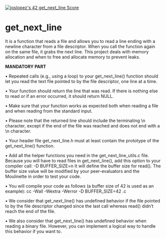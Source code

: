 <a href="https://github.com/JaeSeoKim/badge42"><img src="https://badge42.vercel.app/api/v2/cl4qxms4g001609l49j835g66/project/2574183" alt="joslopez's 42 get_next_line Score" /></a>
# get_next_line
<p>It is a function that reads a file and allows you to read a line ending with a newline character from a file descriptor. When you call the function again on the same file, it grabs the next line. This project deals with memory allocation and when to free and allocate memory to prevent leaks.<p/n>
<b>MANDATORY PART</b/n>
<p>• Repeated calls (e.g., using a loop) to your get_next_line() function should let you read the text file pointed to by the file descriptor, one line at a time.<p/>
<p>• Your function should return the line that was read. If there is nothing else to read or if an error occurred, it should return NULL.<p/>
<p>• Make sure that your function works as expected both when reading a file and when reading from the standard input.<p/>
<p>• Please note that the returned line should include the terminating \n character, except if the end of the file was reached and does not end with a \n character.<p/> 
<p>• Your header file get_next_line.h must at least contain the prototype of the get_next_line() function.<p/>
<p>• Add all the helper functions you need in the get_next_line_utils.c file. Because you will have to read files in get_next_line(), add this option to your compiler call: -D BUFFER_SIZE=n It will define the buffer size for read(). The buffer size value will be modified by your peer-evaluators and the Moulinette in order to test your code.<p/>
<p>• You will compile your code as follows (a buffer size of 42 is used as an example): cc -Wall -Wextra -Werror -D BUFFER_SIZE=42 .c <p/n>
<p>• We consider that get_next_line() has undefined behavior if the file pointed to by the file descriptor changed since the last call whereas read() didn’t reach the end of the file.<p/>
<p>• We also consider that get_next_line() has undefined behavior when reading a binary file. However, you can implement a logical way to handle this behavior if you want to.<p/>
